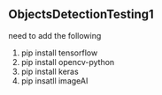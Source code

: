 ## ObjectsDetectionTesting1
need to add the following
1. pip install tensorflow
2. pip install opencv-python
3. pip install keras
4. pip insatll imageAI
